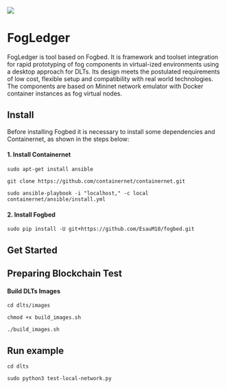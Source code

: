 ![](https://img.shields.io/badge/python-3.8+-blue.svg)
# FogLedger

FogLedger is tool based on Fogbed. It is framework and toolset integration for rapid prototyping of fog components in virtual-ized environments using a desktop approach for DLTs. Its design meets the postulated requirements of low cost, flexible setup and compatibility with real world technologies. The components are based on Mininet network emulator with Docker container instances as fog virtual nodes.

## Install

Before installing Fogbed it is necessary to install some dependencies and Containernet, as shown in the steps below:

#### 1. Install Containernet
```
sudo apt-get install ansible
```

```
git clone https://github.com/containernet/containernet.git
```

```
sudo ansible-playbook -i "localhost," -c local containernet/ansible/install.yml
```

#### 2. Install Fogbed
```
sudo pip install -U git+https://github.com/EsauM10/fogbed.git
```


## Get Started
## Preparing Blockchain Test 


#### Build DLTs Images
```
cd dlts/images
```

```
chmod +x build_images.sh
```

```
./build_images.sh
```

## Run example

```
cd dlts 
```

```
sudo python3 test-local-network.py
```
